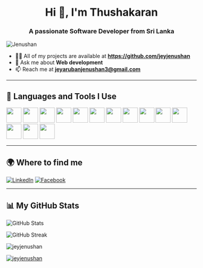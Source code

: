<h1 align="center">Hi 👋, I'm Thushakaran</h1>
<h3 align="center">A passionate Software Developer from Sri Lanka</h3>

<p align="left"> <img src="https://komarev.com/ghpvc/?username=jeyjenushan&label=Profile%20views&color=0e75b6&style=flat" alt="Jenushan" /> </p>

- 👨‍💻 All of my projects are available at **https://github.com/jeyjenushan**
- 💬 Ask me about **Web development**
- 📫 Reach me at **jeyarubanjenushan3@gmail.com**

---

## 🚀 Languages and Tools I Use

<p align="left">
  <img src="https://cdn.jsdelivr.net/gh/devicons/devicon/icons/java/java-original.svg" width="40px"/>
  <img src="https://cdn.jsdelivr.net/gh/devicons/devicon/icons/javascript/javascript-original.svg" width="40px"/>
  <img src="https://cdn.jsdelivr.net/gh/devicons/devicon/icons/typescript/typescript-original.svg" width="40px"/>
  <img src="https://cdn.jsdelivr.net/gh/devicons/devicon/icons/react/react-original.svg" width="40px"/>
  <img src="https://cdn.jsdelivr.net/gh/devicons/devicon/icons/html5/html5-original.svg" width="40px"/>
  <img src="https://cdn.jsdelivr.net/gh/devicons/devicon/icons/android/android-original.svg" width="40px"/>
  <img src="https://cdn.jsdelivr.net/gh/devicons/devicon/icons/spring/spring-original.svg" width="40px"/>
  <img src="https://cdn.jsdelivr.net/gh/devicons/devicon/icons/flutter/flutter-original.svg" width="40px"/>
  <img src="https://cdn.jsdelivr.net/gh/devicons/devicon/icons/kotlin/kotlin-original.svg" width="40px"/>
  <img src="https://cdn.jsdelivr.net/gh/devicons/devicon/icons/mongodb/mongodb-original.svg" width="40px"/>
  <img src="https://cdn.jsdelivr.net/gh/devicons/devicon/icons/mysql/mysql-original.svg" width="40px"/>
  <img src="https://cdn.jsdelivr.net/gh/devicons/devicon/icons/photoshop/photoshop-plain.svg" width="40px"/>
  <img src="https://cdn.jsdelivr.net/gh/devicons/devicon/icons/figma/figma-original.svg" width="40px"/>
  <img src="https://cdn.jsdelivr.net/gh/devicons/devicon/icons/git/git-original.svg" width="40px"/>
</p>

---

## 🌍 Where to find me

[![LinkedIn](https://img.shields.io/badge/LinkedIn-blue?logo=linkedin&logoColor=white)](https://www.linkedin.com/in/jeyaruban-jenusan-6118b5275/)
[![Facebook](https://img.shields.io/badge/Facebook-blue?logo=facebook&logoColor=white)](https://www.facebook.com/jenu.jenu.311056/)

---

## 📊 My GitHub Stats


<p align="left">
  <img src="https://github-readme-stats.vercel.app/api?username=jeyjenushan&show_icons=true&count_private=true&include_all_commits=true&theme=tokyonight" alt="GitHub Stats" />
</p>

<p align="left">
  <img src="https://github-readme-streak-stats.herokuapp.com/?user=jeyjenushan&theme=tokyonight&hide_border=true" alt="GitHub Streak" />
</p>
<p><img src="https://github-readme-stats.vercel.app/api/top-langs?username=jeyjenushan&show_icons=true&locale=en&layout=compact" alt="jeyjenushan" /></p>
<p><a href="https://github.com/ryo-ma/github-profile-trophy"><img src="https://github-profile-trophy.vercel.app/?username=jeyjenushan" alt="jeyjenushan" /></a></p>
